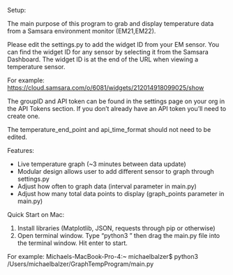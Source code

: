 Setup:

The main purpose of this program to grab and display temperature data from a Samsara environment monitor (EM21,EM22).

Please edit the settings.py to add the widget ID from your EM sensor. You can find the widget ID for any sensor by selecting it from the Samsara Dashboard. The widget ID is at the end of the URL when viewing a temperature sensor. 

For example:
https://cloud.samsara.com/o/6081/widgets/212014918099025/show


The groupID and API token can be found in the settings page on your org in the API Tokens section. If you don’t already have an API token you’ll need to create one.

The temperature_end_point and api_time_format should not need to be edited. 


Features:

- Live temperature graph (~3 minutes between data update)
- Modular design allows user to add different sensor to graph through settings.py
- Adjust how often to graph data (interval parameter in main.py)
- Adjust how many total data points to display (graph_points parameter in main.py)

Quick Start on Mac:

1. Install libraries (Matplotlib, JSON, requests through pip or otherwise) 
2. Open terminal window. Type “python3 ” then drag the main.py file into the terminal window. Hit enter to start.

For example:
Michaels-MacBook-Pro-4:~ michaelbalzer$ python3 /Users/michaelbalzer/GraphTempProgram/main.py 

